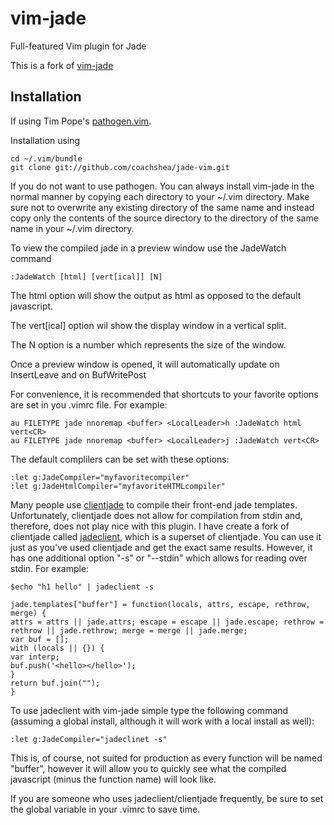 # vim-jade #

Full-featured Vim plugin for Jade

This is a fork of [vim-jade](https://github.com/digitaltoad/vim-jade.git)

Installation
------------

If using Tim Pope's [pathogen.vim](https://github.com/tpope/vim-pathogen).

Installation using

    cd ~/.vim/bundle
    git clone git://github.com/coachshea/jade-vim.git

If you do not want to use pathogen.  You can always install vim-jade in the 
normal manner by copying each directory to your ~/.vim directory.  Make sure 
not to overwrite any existing directory of the same name and instead copy only 
the contents of the source directory to the directory of the same name in your 
~/.vim directory.

To view the compiled jade in a preview window use the JadeWatch command

    :JadeWatch [html] [vert[ical]] [N]

The html option will show the output as html as opposed to the default javascript.

The vert[ical] option wil show the display window in a vertical split.

The N option is a number which represents the size of the window.

Once a preview window is opened, it will automatically update on InsertLeave and on BufWritePost

For convenience, it is recommended that shortcuts to your favorite options are set in you .vimrc file.
For example:

    au FILETYPE jade nnoremap <buffer> <LocalLeader>h :JadeWatch html vert<CR>
    au FILETYPE jade nnoremap <buffer> <LocalLeader>j :JadeWatch vert<CR>

The default complilers can be set with these options:

    :let g:JadeCompiler="myfavoritecompiler"
    :let g:JadeHtmlCompiler="myfavoriteHTMLcompiler"
    
Many people use [clientjade](https://github.com/jgallen23/clientjade.git) to compile their front-end jade templates. Unfortunately, clientjade does not allow for compilation from stdin and, therefore, does not play nice with this plugin.  I have create a fork of clientjade called [jadeclient](https://github.com/coachshea/jadeclient.git), which is a superset of clientjade.  You can  use it just as you've used clientjade and get the exact same results.  However, it has one additional option "-s" or "--stdin" which allows for reading over stdin.  For example:

    $echo "h1 hello" | jadeclient -s

    jade.templates["buffer"] = function(locals, attrs, escape, rethrow, merge) {
    attrs = attrs || jade.attrs; escape = escape || jade.escape; rethrow = rethrow || jade.rethrow; merge = merge || jade.merge;
    var buf = [];
    with (locals || {}) {
    var interp;
    buf.push('<hello></hello>');
    }
    return buf.join("");
    }

To use jadeclient with vim-jade simple type the following command (assuming a global install, although it will work with a local install as well):

    :let g:JadeCompiler="jadeclinet -s"

This is, of course, not suited for production as every function will be named "buffer", however it will allow you to quickly see what the compiled javascript (minus the function name) will look like.

If you are someone who uses jadeclient/clientjade frequently, be sure to set the global variable in your .vimrc to save time.

